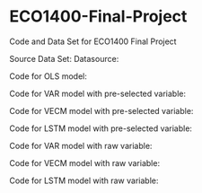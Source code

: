 # ECO1400-Final-Project
Code and Data Set for ECO1400 Final Project

Source Data Set: 
Datasource: 

Code for OLS model: 

Code for VAR model with pre-selected variable: 

Code for VECM model with pre-selected variable: 

Code for LSTM model with pre-selected variable: 


Code for VAR model with raw variable: 

Code for VECM model with raw variable: 

Code for LSTM model with raw variable: 
